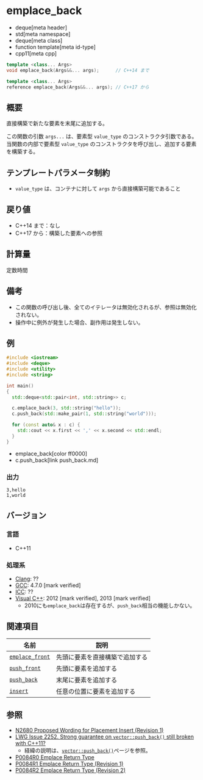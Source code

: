 # emplace_back
* deque[meta header]
* std[meta namespace]
* deque[meta class]
* function template[meta id-type]
* cpp11[meta cpp]

```cpp
template <class... Args>
void emplace_back(Args&&... args);      // C++14 まで

template <class... Args>
reference emplace_back(Args&&... args); // C++17 から
```

## 概要
直接構築で新たな要素を末尾に追加する。

この関数の引数 `args...` は、要素型 `value_type` のコンストラクタ引数である。当関数の内部で要素型 `value_type` のコンストラクタを呼び出し、追加する要素を構築する。


## テンプレートパラメータ制約
- `value_type` は、コンテナに対して `args` から直接構築可能であること


## 戻り値
- C++14 まで：なし
- C++17 から：構築した要素への参照


## 計算量
定数時間


## 備考
- この関数の呼び出し後、全てのイテレータは無効化されるが、参照は無効化されない。
- 操作中に例外が発生した場合、副作用は発生しない。


## 例
```cpp example
#include <iostream>
#include <deque>
#include <utility>
#include <string>

int main()
{
  std::deque<std::pair<int, std::string>> c;

  c.emplace_back(3, std::string("hello"));
  c.push_back(std::make_pair(1, std::string("world")));

  for (const auto& x : c) {
    std::cout << x.first << ',' << x.second << std::endl;
  }
}
```
* emplace_back[color ff0000]
* c.push_back[link push_back.md]

### 出力
```
3,hello
1,world
```

## バージョン
### 言語
- C++11

### 処理系
- [Clang](/implementation.md#clang): ??
- [GCC](/implementation.md#gcc): 4.7.0 [mark verified]
- [ICC](/implementation.md#icc): ??
- [Visual C++](/implementation.md#visual_cpp): 2012 [mark verified], 2013 [mark verified]
    - 2010にも`emplace_back`は存在するが、`push_back`相当の機能しかない。


## 関連項目

| 名前                                | 説明                           |
|-------------------------------------|--------------------------------|
| [`emplace_front`](emplace_front.md) | 先頭に要素を直接構築で追加する |
| [`push_front`](push_front.md)       | 先頭に要素を追加する           |
| [`push_back`](push_back.md)         | 末尾に要素を追加する           |
| [`insert`](insert.md)               | 任意の位置に要素を追加する     |


## 参照
- [N2680 Proposed Wording for Placement Insert (Revision 1)](http://www.open-std.org/jtc1/sc22/wg21/docs/papers/2008/n2680.pdf)
- [LWG Issue 2252. Strong guarantee on `vector::push_back()` still broken with C++11?](http://www.open-std.org/jtc1/sc22/wg21/docs/lwg-defects.html#2252)
    - 経緯の説明は、[`vector::push_back()`](/reference/vector/vector/push_back.md)ページを参照。
- [P0084R0 Emplace Return Type](http://www.open-std.org/jtc1/sc22/wg21/docs/papers/2015/p0084r0.pdf)
- [P0084R1 Emplace Return Type (Revision 1)](http://www.open-std.org/jtc1/sc22/wg21/docs/papers/2016/p0084r1.pdf)
- [P0084R2 Emplace Return Type (Revision 2)](http://www.open-std.org/jtc1/sc22/wg21/docs/papers/2016/p0084r2.pdf)
